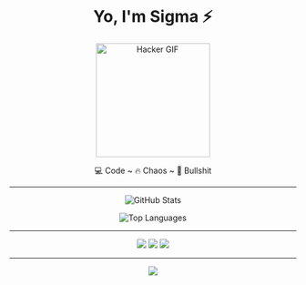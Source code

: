 <h1 align="center">Yo, I'm Sigma ⚡</h1>

<p align="center">
  <img src="https://media.giphy.com/media/du3J3cXyzhj75IOgvA/giphy.gif" width="200" alt="Hacker GIF">
</p>

<p align="center">
  💻 Code ~ 🔥 Chaos ~ 🖕 Bullshit  
</p>

---

<p align="center">
  <img src="https://github-readme-stats.vercel.app/api?username=YourGitHubUsername&show_icons=true&theme=radical" alt="GitHub Stats" />
</p>

<p align="center">
  <img src="https://github-readme-stats.vercel.app/api/top-langs/?username=YourGitHubUsername&layout=compact&theme=radical" alt="Top Languages" />
</p>

---

<p align="center">
  <a href="mailto:you@example.com"><img src="https://img.shields.io/badge/email-%F0%9F%93%A7-lightgrey?style=for-the-badge"></a>
  <a href="https://discordapp.com/users/yourdiscordid"><img src="https://img.shields.io/badge/discord-%23sigma1234-blueviolet?style=for-the-badge&logo=discord"></a>
  <a href="https://buymeacoffee.com/sigma"><img src="https://img.shields.io/badge/buy%20me%20a%20coffee-%E2%98%95-yellow?style=for-the-badge"></a>
</p>

---

<p align="center">
  <img src="https://readme-typing-svg.herokuapp.com?font=Fira+Code&size=22&pause=1000&color=F70000&center=true&vCenter=true&width=435&lines=I+code+shit+that+works;Deal+with+it.">
</p>
